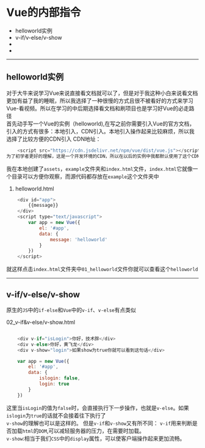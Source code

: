 # Vue的内部指令
* helloworld实例
* v-if/v-else/v-show
*
*
---

## helloworld实例
对于大牛来说学习Vue来说直接看文档就可以了，但是对于我这种小白来说看文档更加有益了我的睡眠，所以我选择了一种很慢的方式且很不被看好的方式来学习Vue-看视频。所以在学习的中后期选择看文档和刷项目也是学习好Vue的必走路径<br>
首先动手写一个Vue的实例（helloworld),在写之前你需要引入Vue的官方文档，引入的方式有很多：本地引入，CDN引入。本地引入操作起来比较麻烦，所以我选择了比较方便的CDN引入
CDN地址：
```javascript
    <script src="https://cdn.jsdelivr.net/npm/vue/dist/vue.js"></script>  
为了初学者更好的理解，这是一个开发环境的CDN，所以在以后的实例中我都默认使用了这个CDN（代码中不会再展示·）  
```
我在本地创建了`assets`，`example`文件夹和`index.html`文件，`index.html`它就像一个目录可以方便你观察，而源代码都存放在`example`这个文件夹中
1. helloworld.html
```javascript
    <div id="app">
        {{message}}
    </div>
    <script type="text/javascript">
        var app = new Vue({
            el: '#app',
            data: {
                message: 'helloworld'
            }
        })
    </script>
```
就这样点击`index.html`文件夹中`01_helloworld`文件你就可以查看这个`helloworld`

---
## v-if/v-else/v-show
原生的`JS`中的`if-else`和`Vue`中的`v-if`、`v-else`有点类似

02_v-if&v-else/v-show.html
```javascript

    <div v-if="isLogin">你好，技术胖</div>
    <div v-else>你好，黄飞龙</div>
    <div v-show="login">如果show为true你就可以看到这句话</div>

    var app = new Vue({
        el: '#app',
        data: {
            islogin: false,
            login: true
        }
    })
```
这里当`isLogin`的值为`false`时，会直接执行下一步操作，也就是`v-else`。如果`islogin`为`true`的话就不会接着往下执行了<br>
`v-show`的理解也可以是这样的。
但是`v-if`和`v-show`又有所不同：
`v-if`用来判断是否加载`html`的`DOM`,可以减轻服务器的压力，在需要时加载。<br>
`v-show`:相当于我们`CSS`中的`display`属性，可以使客户端操作起来更加流畅。